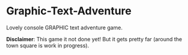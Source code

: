 # Graphic-Text-Adventure
Lovely console GRAPHIC text adventure game. 

**Disclaimer**: This game it not done yet! But it gets pretty far (around the town square is work in progress).
